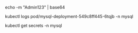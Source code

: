 echo -m "Admin123" | base64

kubectl logs pod/mysql-deployment-549c8ff445-6tqjb -n mysql

kubectl get secrets -n mysql
